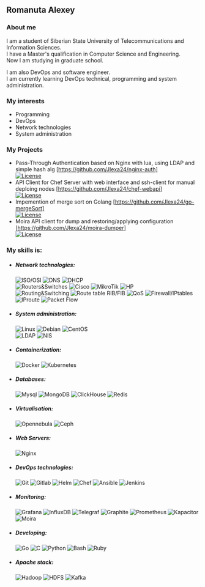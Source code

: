 ## Romanuta Alexey
### About me
I am a student of Siberian State University of Telecommunications and Information Sciences.  
I have a Master's qualification in Computer Science and Engineering.  
Now I am studying in graduate school.

I am also DevOps and software engineer.  
I am currently learning DevOps technical, programming and system administration.

### My interests
 - Programming
 - DevOps
 - Network technologies
 - System administration

### My Projects
 - Pass-Through Authentication based on Nginx with lua, using LDAP and simple hash alg [https://github.com/JIexa24/nginx-auth]  
 [![License](https://img.shields.io/github/license/JIexa24/nginx-auth)](LICENSE)  
 - API Client for Chef Server with web interface and ssh-client for manual deploing nodes [https://github.com/JIexa24/chef-webapi]  
 [![License](https://img.shields.io/github/license/JIexa24/chef-webapi)](LICENSE) 
 - Impemention of merge sort on Golang [https://github.com/JIexa24/go-mergeSort]  
 [![License](https://img.shields.io/github/license/JIexa24/go-mergeSort)](LICENSE)  
 - Moira API client for dump and restoring/applying configuration [https://github.com/JIexa24/moira-dumper]  
 [![License](https://img.shields.io/github/license/JIexa24/moira-dumper)](LICENSE)  

### My skills is:
- ##### Network technologies:
  ![ISO/OSI](https://img.shields.io/badge/-ISO/OSI-232830?style=fflat-square&logo=&logoColor=6296CC)
  ![DNS](https://img.shields.io/badge/-DNS%20(bind)-232830?style=fflat-square&logo=&logoColor=6296CC)
  ![DHCP](https://img.shields.io/badge/-DHCP-232830?style=fflat-square&logo=&logoColor=6296CC)  
  ![Routers&Switches](https://img.shields.io/badge/-Routers&Switches-232830?style=fflat-square&logo=&logoColor=6296CC)
  ![Cisco](https://img.shields.io/badge/-Cisco-232830?style=fflat-square&logo=Cisco&logoColor=6296CC)
  ![MikroTik](https://img.shields.io/badge/-MikroTik-232830?style=fflat-square&logo=&logoColor=6296CC)
  ![HP](https://img.shields.io/badge/-HP-232830?style=fflat-square&logo=HP&logoColor=6296CC)  
  ![Routing&Switching](https://img.shields.io/badge/-Routing&Switching-232830?style=fflat-square&logo=&logoColor=6296CC)
  ![Route table RIB/FIB](https://img.shields.io/badge/-Route%20table%20RIB/FIB-232830?style=fflat-square&logo=&logoColor=6296CC)
  ![QoS](https://img.shields.io/badge/-QoS-232830?style=fflat-square&logo=&logoColor=6296CC)
  ![Firewall/IPtables](https://img.shields.io/badge/-Firewall/IPtables-232830?style=fflat-square&logo=&logoColor=6296CC)
  ![IProute](https://img.shields.io/badge/-IProute-232830?style=fflat-square&logo=&logoColor=6296CC)
  ![Packet Flow](https://img.shields.io/badge/-Packet%20Flow-232830?style=fflat-square&logo=&logoColor=6296CC)
- ##### System administration:
  ![Linux](https://img.shields.io/badge/-Linux-232830?style=fflat-square&logo=Linux&logoColor=6296CC)
  ![Debian](https://img.shields.io/badge/-Debian-232830?style=fflat-square&logo=Debian&logoColor=6296CC)
  ![CentOS](https://img.shields.io/badge/-CentOS-232830?style=fflat-square&logo=CentOS&logoColor=6296CC)  
  ![LDAP](https://img.shields.io/badge/-LDAP-232830?style=fflat-square&logo=&logoColor=6296CC)
  ![NIS](https://img.shields.io/badge/-NIS-232830?style=fflat-square&logo=&logoColor=6296CC)

- ##### Containerization:
  ![Docker](https://img.shields.io/badge/-Docker-232830?style=fflat-square&logo=Docker&logoColor=6296CC)
  ![Kubernetes](https://img.shields.io/badge/-Kubernetes-232830?style=fflat-square&logo=Kubernetes&logoColor=6296CC)
- ##### Databases:
  ![Mysql](https://img.shields.io/badge/-Mysql-232830?style=fflat-square&logo=Mysql&logoColor=6296CC)
  ![MongoDB](https://img.shields.io/badge/-MongoDB-232830?style=fflat-square&logo=MongoDB&logoColor=6296CC)
  ![ClickHouse](https://img.shields.io/badge/-ClickHouse-232830?style=fflat-square&logo=&logoColor=6296CC)
  ![Redis](https://img.shields.io/badge/-Redis-232830?style=fflat-square&logo=Redis&logoColor=6296CC)
- ##### Virtualisation:
  ![Opennebula](https://img.shields.io/badge/-Opennebula-232830?style=fflat-square&logo=Opennebula&logoColor=6296CC)
  ![Ceph](https://img.shields.io/badge/-Ceph-232830?style=fflat-square&logo=Ceph&logoColor=6296CC)
- ##### Web Servers:
  ![Nginx](https://img.shields.io/badge/-Nginx-232830?style=fflat-square&logo=Nginx&logoColor=6296CC)
- ##### DevOps technologies:
  ![Git](https://img.shields.io/badge/-Git-232830?style=fflat-square&logo=git&logoColor=6296CC)
  ![Gitlab](https://img.shields.io/badge/-Gitlab%20with%20CI/CD-232830?style=fflat-square&logo=Gitlab&logoColor=6296CC)
  ![Helm](https://img.shields.io/badge/-Helm-232830?style=fflat-square&logo=Helm&logoColor=6296CC)
  ![Chef](https://img.shields.io/badge/-Chef-232830?style=fflat-square&logo=Chef&logoColor=6296CC)
  ![Ansible](https://img.shields.io/badge/-Ansible-232830?style=fflat-square&logo=Ansible&logoColor=6296CC)
  ![Jenkins](https://img.shields.io/badge/-Jenkins-232830?style=fflat-square&logo=Jenkins&logoColor=6296CC)
- ##### Monitoring:
  ![Grafana](https://img.shields.io/badge/-Grafana-232830?style=fflat-square&logo=Grafana&logoColor=6296CC)
  ![InfluxDB](https://img.shields.io/badge/-InfluxDB-232830?style=fflat-square&logo=InfluxDB&logoColor=6296CC)
  ![Telegraf](https://img.shields.io/badge/-Telegraf-232830?style=fflat-square&logo=&logoColor=6296CC)
  ![Graphite](https://img.shields.io/badge/-Graphite%20(Lomik's)-232830?style=fflat-square&logo=&logoColor=6296CC)
  ![Prometheus](https://img.shields.io/badge/-Prometheus-232830?style=fflat-square&logo=Prometheus&logoColor=6296CC)
  ![Kapacitor](https://img.shields.io/badge/-Kapacitor-232830?style=fflat-square&logo=&logoColor=6296CC)
  ![Moira](https://img.shields.io/badge/-Moira%20(Alerting)-232830?style=fflat-square&logo=&logoColor=6296CC)
- ##### Developing:
  ![Go](https://img.shields.io/badge/-Golang-232830?style=fflat-square&logo=Go&logoColor=6296CC)
  ![C](https://img.shields.io/badge/-C-232830?style=fflat-square&logo=C&logoColor=6296CC)
  ![Python](https://img.shields.io/badge/-Python-232830?style=fflat-square&logo=Python&logoColor=6296CC)
  ![Bash](https://img.shields.io/badge/-Bash-232830?style=fflat-square&logo=&logoColor=6296CC)
  ![Ruby](https://img.shields.io/badge/-Ruby-232830?style=fflat-square&logo=Ruby&logoColor=6296CC)
- ##### Apache stack:
  ![Hadoop](https://img.shields.io/badge/-Hadoop-232830?style=fflat-square&logo=&logoColor=6296CC)
  ![HDFS](https://img.shields.io/badge/-HDFS-232830?style=fflat-square&logo=&logoColor=6296CC)
  ![Kafka](https://img.shields.io/badge/-Kafka-232830?style=fflat-square&logo=&logoColor=6296CC)
  

<!--
**JIexa24/JIexa24** is a ✨ _special_ ✨ repository because its `README.md` (this file) appears on your GitHub profile.

Here are some ideas to get you started:

- 🔭 I’m currently working on ...
- 🌱 I’m currently learning ...
- 👯 I’m looking to collaborate on ...
- 🤔 I’m looking for help with ...
- 💬 Ask me about ...
- 📫 How to reach me: ...
- 😄 Pronouns: ...
- ⚡ Fun fact: ...
-->
